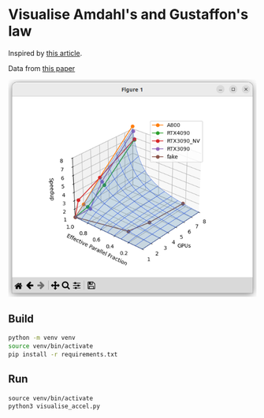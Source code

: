 # Visualise Amdahl's and Gustaffon's law

Inspired by [this article](https://sinews.siam.org/Details-Page/life-after-fugaku-what-have-we-learned-and-how-do-we-proceed-as-the-end-of-moores-law-approaches).

Data from [this paper](https://arxiv.org/abs/2311.03687)


![image](./fig/example.png)

## Build
```bash
python -m venv venv
source venv/bin/activate
pip install -r requirements.txt
```
## Run
```
source venv/bin/activate
python3 visualise_accel.py 

```



